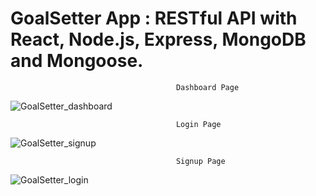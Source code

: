 # GoalSetter App : RESTful API with React, Node.js, Express, MongoDB and Mongoose.

                                         Dashboard Page
![GoalSetter_dashboard](https://user-images.githubusercontent.com/57776529/172061523-33658426-c117-405e-a5cd-93789fc6be23.png) 
                                         
                                         Login Page
![GoalSetter_signup](https://user-images.githubusercontent.com/57776529/172061524-976bbe5d-5d5e-410a-beae-3fb41698080e.png)
                                         
                                         Signup Page
![GoalSetter_login](https://user-images.githubusercontent.com/57776529/172061525-73865cb8-384b-45ab-9ca2-952f6ca933bb.png)
